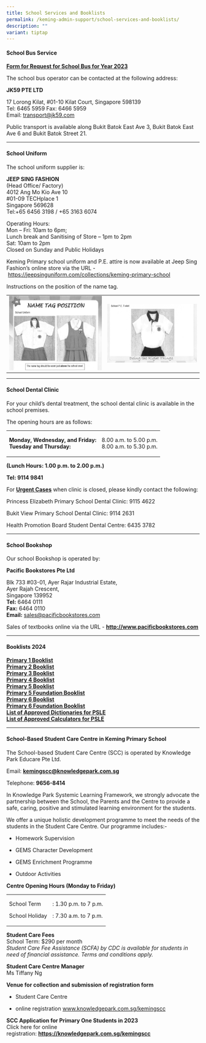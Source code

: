 ```yaml
---
title: School Services and Booklists
permalink: /keming-admin-support/school-services-and-booklists/
description: ""
variant: tiptap
---
```

<h4><strong>School Bus Service</strong></h4>
<p><strong><a href="/files/KM%20Pri%20Sch%20Request%20for%20School%20Bus%20Svcs%20Yr%202021.pdf" rel="noopener noreferrer nofollow" target="_blank">Form for Request for School Bus for Year 2023</a></strong>
</p>
<p>The school bus operator can be contacted at the following address:</p>
<p><strong>JK59 PTE LTD</strong>
</p>
<p>17 Lorong Kilat, #01-10 Kilat Court, Singapore 598139
<br>Tel: 6465 5959 Fax: 6466 5959
<br>Email:&nbsp;<a href="mailto:transport@jk59.com" rel="noopener noreferrer nofollow" target="_blank">transport@jk59.com</a>
</p>
<p>Public transport is available along Bukit Batok East Ave 3, Bukit Batok
East Ave 6 and Bukit Batok Street 21.</p>
<hr>
<h4><strong>School Uniform</strong></h4>
<p>The school uniform supplier is:</p>
<p><strong>JEEP SING FASHION<br></strong>(Head Office/ Factory)
<br>4012 Ang Mo Kio Ave 10
<br>#01-09 TECHplace 1
<br>Singapore 569628
<br>Tel:+65 6456 3198 / +65 3163 6074</p>
<p>Operating Hours:
<br>Mon – Fri: 10am to 6pm;
<br>Lunch break and Sanitising of Store – 1pm to 2pm
<br>Sat: 10am to 2pm
<br>Closed on Sunday and Public Holidays</p>
<p>Keming Primary school uniform and P.E. attire is now available at Jeep
Sing Fashion’s online store via the URL -&nbsp;<a href="https://jeepsinguniform.com/collections/keming-primary-school" rel="noopener noreferrer nofollow" target="_blank">https://jeepsinguniform.com/collections/keming-primary-school</a>
</p>
<p>Instructions on the position of the name tag.</p>
<table style="minWidth: 50px">
<colgroup>
<col>
<col>
</colgroup>
<tbody>
<tr>
<td rowspan="1" colspan="1">
<div class="isomer-image-wrapper">
<img style="width: 100%" height="auto" width="100%" src="/images/ssb1.png">
</div>
</td>
<td rowspan="1" colspan="1">
<div class="isomer-image-wrapper">
<img style="width: 100%" height="auto" width="100%" src="/images/ssb2.png">
</div>
</td>
</tr>
</tbody>
</table>
<hr>
<h4><strong>School Dental Clinic</strong></h4>
<p>For your child’s dental treatment, the school dental clinic is available
in the school premises.</p>
<p>The opening hours are as follows:</p>
<table style="minWidth: 50px">
<colgroup>
<col>
<col>
</colgroup>
<tbody>
<tr>
<td rowspan="1" colspan="1">
<p><strong>Monday, Wednesday, and Friday:</strong> 
<br><strong>Tuesday and Thursday:</strong>
</p>
</td>
<td rowspan="1" colspan="1">
<p>8.00 a.m. to 5.00 p.m.
<br>8.00 a.m. to 5.30 p.m.</p>
</td>
</tr>
</tbody>
</table>
<p><strong>(Lunch Hours: 1.00 p.m. to 2.00 p.m.)</strong>
</p>
<p><strong>Tel: 9114 9841</strong>
</p>
<p>For <strong><u>Urgent Cases</u></strong> when clinic is closed, please kindly
contact the following:</p>
<p>Princess Elizabeth Primary School Dental Clinic: 9115 4622</p>
<p>Bukit View Primary School Dental Clinic: 9114 2631</p>
<p>Health Promotion Board Student Dental Centre: 6435 3782</p>
<hr>
<h4><strong>School Bookshop</strong></h4>
<p>Our school Bookshop is operated by:</p>
<p><strong>Pacific Bookstores Pte Ltd</strong>
</p>
<p>Blk 733 #03-01, Ayer Rajar Industrial Estate,
<br>Ayer Rajah Crescent,
<br>Singapore 139952
<br><strong>Tel:</strong>&nbsp;6464 0111
<br><strong>Fax:</strong>&nbsp;6464 0110
<br><strong>Email:</strong>&nbsp;<a href="mailto:sales@pacificbookstores.com" rel="noopener noreferrer nofollow" target="">sales@pacificbookstores.com</a>
</p>
<p>Sales of textbooks online via the URL -&nbsp;<strong><a href="http://www.pacificbookstores.com/" rel="noopener" target="\_blank">http://www.pacificbookstores.com</a></strong>
</p>
<hr>
<h4><strong>Booklists 2024</strong></h4>
<p><strong><a href="/files/2024%20Booklist/P10311.pdf" rel="noopener" target="\_blank">Primary 1 Booklist</a></strong> 
<br><strong><a href="/files/2024%20Booklist/P20311.pdf" rel="noopener" target="\_blank">Primary 2 Booklist</a></strong> 
<br><strong><a href="/files/2024%20Booklist/P30311.pdf" rel="noopener" target="\_blank">Primary 3 Booklist</a></strong> 
<br><strong><a href="/files/2024%20Booklist/P40311.pdf" rel="noopener" target="\_blank">Primary 4 Booklist</a></strong> 
<br><strong><a href="/files/2024%20Booklist/P50311.pdf" rel="noopener" target="\_blank">Primary 5 Booklist</a></strong> 
<br><strong><a href="/files/2024%20Booklist/p5fdn0311.pdf" rel="noopener" target="\_blank">Primary 5 Foundation Booklist</a></strong> 
<br><strong><a href="/files/2024 Booklist/P60311.pdf" rel="noopener nofollow" target="_blank">Primary 6 Booklist</a></strong>
<br><strong><a href="/files/2024%20Booklist/p6fdn0311.pdf" rel="noopener" target="\_blank">Primary 6 Foundation Booklist</a></strong> 
<br><strong><a href="/files/2024%20Booklist/Guidelines_on_the_use_of_MTL_dictionaries_for_2024_Exam_memo_to_schools_.pdf" rel="noopener" target="\_blank">List of Approved Dictionaries for PSLE</a></strong> 
<br><strong><a href="/files/Guidelines%20on%20the%20use%20of%20Calculators%20for%202021%20Exam%20memo%20to%20schools.pdf" rel="noopener" target="\_blank">List of Approved Calculators for PSLE</a></strong>
</p>
<hr>
<h4><strong>School-Based Student Care Centre in Keming Primary School</strong></h4>
<p>The School-based Student Care Centre (SCC) is operated by Knowledge Park
Educare Pte Ltd.</p>
<p>Email:&nbsp;<strong><a href="mailto:kemingscc@knowledgepark.com.sg" rel="noopener noreferrer nofollow" target="">kemingscc@knowledgepark.com.sg</a></strong>
</p>
<p>Telephone:&nbsp;<strong>9656-8414</strong>
</p>
<p>In Knowledge Park Systemic Learning Framework, we strongly advocate the
partnership between the School, the Parents and the Centre to provide a
safe, caring, positive and stimulated learning environment for the students.</p>
<p>We offer a unique holistic development programme to meet the needs of
the students in the Student Care Centre. Our programme includes:-</p>
<ul data-tight="true" class="tight">
<li>
<p>Homework Supervision</p>
</li>
<li>
<p>GEMS Character Development</p>
</li>
<li>
<p>GEMS Enrichment Programme</p>
</li>
<li>
<p>Outdoor Activities</p>
</li>
</ul>
<p><strong>Centre Opening Hours (Monday to Friday)</strong>
</p>
<table style="minWidth: 50px">
<colgroup>
<col>
<col>
</colgroup>
<tbody>
<tr>
<td rowspan="1" colspan="1">
<p>School Term</p>
<p>School Holiday</p>
</td>
<td rowspan="1" colspan="1">
<p>: 1.30 p.m. to 7 p.m.</p>
<p>: 7.30 a.m. to 7 p.m.</p>
</td>
</tr>
</tbody>
</table>
<p><strong>Student Care Fees<br></strong>School Term: $290 per month
<br><em>Student Care Fee Assistance (SCFA) by CDC is available for students in need of financial assistance. Terms and conditions apply.</em>
</p>
<p><strong>Student Care Centre Manager<br></strong>Ms Tiffany Ng</p>
<p><strong>Venue for collection and submission of registration form</strong>
</p>
<ul data-tight="true" class="tight">
<li>
<p>Student Care Centre</p>
</li>
<li>
<p>online registration&nbsp;<a href="http://www.knowledgepark.com.sg/kemingscc" rel="noopener" target="\_blank">www.knowledgepark.com.sg/kemingscc</a>
</p>
</li>
</ul>
<p><strong>SCC Application for Primary One Students in 2023<br></strong>Click
here for online registration:&nbsp;<strong><a href="https://knowledgepark.com.sg/kemingscc" rel="noopener" target="\_blank">https://knowledgepark.com.sg/kemingscc</a></strong>
</p>